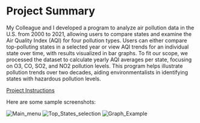 # Project Summary

My Colleague and I developed a program to analyze air pollution data in the U.S. from 2000 to 2021, allowing users to compare states and examine the Air Quality Index (AQI) for four pollution types. Users can either compare top-polluting states in a selected year or view AQI trends for an individual state over time, with results visualized in bar graphs. To fit our scope, we processed the dataset to calculate yearly AQI averages per state, focusing on O3, CO, SO2, and NO2 pollution levels. This program helps illustrate pollution trends over two decades, aiding environmentalists in identifying states with hazardous pollution levels.

[Project Instructions](Project_Instructions.pdf)

Here are some sample screenshots:

![Main_menu](https://github.com/user-attachments/assets/a137d078-6727-4fe1-9484-b45e5707ec16)
![Top_States_selection](https://github.com/user-attachments/assets/4236d575-b061-41f9-905a-1fa8bcd25bed)
![Graph_Example](https://github.com/user-attachments/assets/dff11d3f-5fe2-46b6-bc84-538431a952fe)
